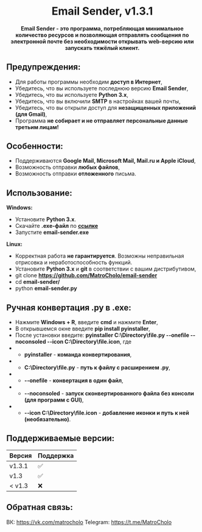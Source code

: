 <h1 align="center">Email Sender, v1.3.1</h1>
<h4 align="center">Email Sender - это программа, потребляющая минимальное количество ресурсов и позволяющая отправлять сообщения по электронной почте без необходимости открывать web-версию или запускать тяжёлый клиент.</h4>

## Предупреждения:
- Для работы программы необходим **доступ в Интернет**,
- Убедитесь, что вы используете последнюю версию **Email Sender**,
- Убедитесь, что вы используете **Python 3.x**,
- Убедитесь, что вы включили **SMTP** в настройках вашей почты,
- Убедитесь, что вы открыли доступ для **незащищенных приложений (для Gmail)**,
- Программа **не собирает и не отправляет персональные данные третьим лицам!** 

## Особенности:
- Поддерживаются **Google Mail, Microsoft Mail, Mail.ru и Apple iCloud**,
- Возможность отправки **любых файлов**,
- Возможность отправки **отложенного** письма.

## Использование:
**Windows:**
- Установите **Python 3.x**.
- Скачайте **.exe-файл** по **[ссылке](https://github.com/MatroCholo/email-sender/releases)**
- Запустите **email-sender.exe**

**Linux:**
- Корректная работа **не гарантируется**. Возможны неправильная отрисовка и неработоспособность функций.
- Установите **Python 3.x** и **git** в соответствии с вашим дистрибутивом,
- git clone **https://github.com/MatroCholo/email-sender**
- cd **email-sender/**
- python **email-sender.py**

## Ручная конвертация .py в .exe:
- Нажмите **Windows + R**, введите **cmd** и нажмите **Enter**,
- В открывшемся окне введите **pip install pyinstaller**,
- После установки введите:
**pyinstaller C:\Directory\file.py --onefile --noconsoled --icon C:\Directory\file.icon**, где
- - **pyinstaller** - **команда конвертирования**,
- - **C:\Directory\file.py** - **путь к файлу с расширением .py**,
- - **--onefile** - **конвертация в один файл**,
- - **--noconsoled** - **запуск сконвертированного файла без консоли (для программ с GUI)**,
- - **--icon C:\Directory\file.icon** - **добавление иконки и путь к ней (необязательно)**.

## Поддерживаемые версии:

| Версия       | Поддержка          |
| -------------| ------------------ |
| v1.3.1       | :white_check_mark: |
| v1.3         | :white_check_mark: |
| < v1.3       | :x:                |

## Обратная связь:
ВК: https://vk.com/matrocholo
Telegram: https://t.me/MatroCholo

